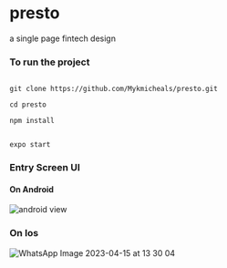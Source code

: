 # presto
a single page fintech design

### To run the project

```

git clone https://github.com/Mykmicheals/presto.git

```

```
cd presto

```

```
npm install

```

```

expo start

```


### Entry Screen UI

#### On Android

![android view](https://user-images.githubusercontent.com/88559940/232223529-c0eb5b13-8061-4e31-8086-a8f1c946e8a5.png)


### On Ios

![WhatsApp Image 2023-04-15 at 13 30 04](https://user-images.githubusercontent.com/88559940/232223691-e3b25f38-0e0d-49b3-8ea2-cd48fed5bfd5.jpeg)



